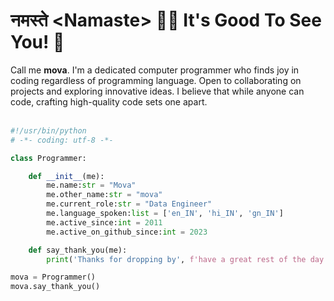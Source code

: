 # नमस्ते \<Namaste\> 🙏🏽 It's Good To See You! :blue_heart:

Call me **mova**. I'm a dedicated computer programmer who finds joy in coding regardless of programming language. Open to collaborating on projects and exploring innovative ideas. I believe that while anyone can code, crafting high-quality code sets one apart.<br/><br/>

```python
#!/usr/bin/python
# -*- coding: utf-8 -*-

class Programmer:

    def __init__(me):
        me.name:str = "Mova"
        me.other_name:str = "mova"
        me.current_role:str = "Data Engineer"
        me.language_spoken:list = ['en_IN', 'hi_IN', 'gn_IN']
        me.active_since:int = 2011
        me.active_on_github_since:int = 2023

    def say_thank_you(me):
        print('Thanks for dropping by', f'have a great rest of the day! ~ {me.other_name}', sep =', ', end='\n\n')

mova = Programmer()
mova.say_thank_you()
```
<br/>
